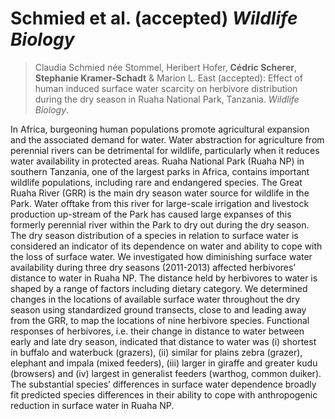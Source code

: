 
# Schmied et al. (accepted) *Wildlife Biology*

<!-- badges: start -->
<!-- badges: end -->

> Claudia Schmied née Stommel, Heribert Hofer, **Cédric Scherer**, **Stephanie Kramer-Schadt** & Marion L. East (accepted): Effect of human induced surface water scarcity on herbivore distribution during the dry season in Ruaha National Park, Tanzania. *Wildlife Biology*.

In Africa, burgeoning human populations promote agricultural expansion and the associated demand for water. Water abstraction for agriculture from perennial rivers can be detrimental for wildlife, particularly when it reduces water availability in protected areas. Ruaha National Park (Ruaha NP) in southern Tanzania, one of the largest parks in Africa, contains important wildlife populations, including rare and endangered species. The Great Ruaha River (GRR) is the main dry season water source for wildlife in the Park. Water offtake from this river for large-scale irrigation and livestock production up-stream of the Park has caused large expanses of this formerly perennial river within the Park to dry out during the dry season. The dry season distribution of a species in relation to surface water is considered an indicator of its dependence on water and ability to cope with the loss of surface water. We investigated how diminishing surface water availability during three dry seasons (2011-2013) affected herbivores’ distance to water in Ruaha NP. The distance held by herbivores to water is shaped by a range of factors including dietary category. We determined changes in the locations of available surface water throughout the dry season using standardized ground transects, close to and leading away from the GRR, to map the locations of nine herbivore species. Functional responses of herbivores, i.e. their change in distance to water between early and late dry season, indicated that distance to water was (i) shortest in buffalo and waterbuck (grazers), (ii) similar for plains zebra (grazer), elephant and impala (mixed feeders), (iii) larger in giraffe and greater kudu (browsers) and (iv) largest in generalist feeders (warthog, common duiker). The substantial species’ differences in surface water dependence broadly fit predicted species differences in their ability to cope with anthropogenic reduction in surface water in Ruaha NP.

